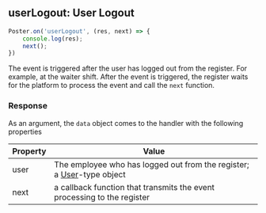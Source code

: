 ## userLogout: User Logout

```javascript
Poster.on('userLogout', (res, next) => {
	console.log(res);
	next();
})
```

The event is triggered after the user has logged out from the register. For example, at the waiter shift. After the event is triggered, the register waits for the platform to process the event and call the `next` function.

### Response

As an argument, the `data` object comes to the handler with the following properties

Property | Value
-------- | -----
user | The employee who has logged out from the register; a [User](/en/docs/v3/pos/types/user)-type object
next | a callback function that transmits the event processing to the register

